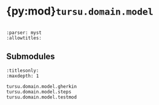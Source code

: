 # {py:mod}`tursu.domain.model`

```{py:module} tursu.domain.model
```

```{autodoc2-docstring} tursu.domain.model
:parser: myst
:allowtitles:
```

## Submodules

```{toctree}
:titlesonly:
:maxdepth: 1

tursu.domain.model.gherkin
tursu.domain.model.steps
tursu.domain.model.testmod
```
